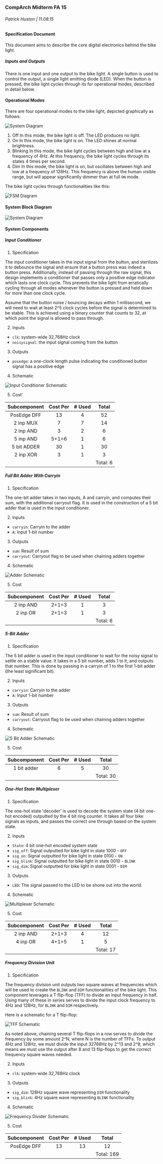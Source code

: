 ### CompArch Midterm FA 15
###### Patrick Huston | 11.08.15

#### Specification Document

This document aims to describe the core digital electronics behind the bike light. 

##### Inputs and Outputs
There is one input and one output to the bike light. A single button is used to control the output, a single light emitting diode (LED). When the button is pressed, the bike light cycles through its for operational modes, described in detail below.

#### Operational Modes
There are four operational modes to the bike light, depicted graphically as follows:

![System Diagram](/Midterm/img/system_diagram.png "Bike Light System Diagram")

1. Off
  In this mode, the bike light is off. The LED produces no light.
2. On
  In this mode, the bike light is on. The LED shines at normal brightness.
3. Blinking
  In this mode, the bike light cycles between high and low at a frequency of 4Hz. At this frequency, the bike light cycles through its states 4 times per second.
4. Dim
  In this mode, the bike light is on, but oscillates between high and low at a frequency of 128Hz. This frequency is above the human visible range, but will appear significantly dimmer than at full `ON` mode.

The bike light cycles through functionalities like this:

![FSM Diagram](/Midterm/img/fsm_flow.png "FSM Diagram")

#### System Block Diagram

![System Diagram](/Midterm/img/systemdiagram.png "System Diagram")

#### System Components

##### Input Conditioner
1. Specification

The input conditioner takes in the input signal from the button, and sterilizes it to debounce the signal and ensure that a button press was indeed a button press. Additionally, instead of passing through the raw signal, this design implements a conditioner that passes only a positive edge indicator which lasts one clock cycle. This prevents the bike light from erratically cycling through all modes whenever the button is pressed and held down for more than one clock cycle.

Assume that the button noise / bouncing decays within 1 millisecond, we will need to wait at least 2^5 clock cycles before the signal is determined to be stable. This is achieved using a binary counter that counts to 32, at which point the signal is allowed to pass through. 

2. Inputs 
  
  - `clk`: system-wide 32,768Hz clock
  - `noisysignal`: the input signal coming from the button

3. Outputs 

  - `posedge`: a one-clock length pulse indicating the conditioned button signal has a positive edge

4. Schematic

  ![Input Conditioner Schematic](/Midterm/img/inputconditioner.png "Input Conditioner Schematic")

5. Cost'


| Subcomponent  | Cost Per      | # Used | Total |
|:-------------:|:-------------:|:------:|:-----:|
| PosEdge DFF   |    13         |    4   |  52   |
| 2 inp MUX     |    7          |    7   |  14   |
| 2 inp AND     |    3          |    2   |  6    |
| 5 inp AND     |    5+1=6      |    1   |  6    |
| 5 bit ADDER   |    30         |    1   |  30   |
| 2 inp XOR     |    3          |    1   |  3    |
| | | | Total: 6 | 



##### Full Bit Adder With Carryin
1. Specification

  The one-bit adder takes in two inputs, A and carryin, and computes their sum, with the additional carryout flag. It is used in the construction of a 5 bit adder that is used in the input conditioner.

2. Inputs
  
  - `carryin`: Carryin to the adder
  - `A`: Input 1-bit number

3. Outputs

  - `sum`: Result of sum
  - `carryout`: Carryout flag to be used when chaining adders together

4. Schematic

  ![Adder Schematic](/Midterm/img/adder.png "Adder Schematic")

5. Cost

| Subcomponent  | Cost Per      | # Used | Total |
|:-------------:|:-------------:|:------:|:-----:|
| 2 inp AND     |    2+1=3      |    1   |  3   |
| 2 inp OR      |    2+1=3      |    1   |  3    |
| | | | Total: 6 |

##### 5-Bit Adder
1. Specification

  The 5 bit adder is used in the input conditioner to wait for the noisy signal to settle on a stable value. It takes in a 5 bit number, adds 1 to it, and outputs that number. This is done by passing in a carryin of 1 to the first 1-bit adder (the least significant bit).

2. Inputs
  
  - `carryin`: Carryin to the adder
  - `A`: Input 1-bit number

3. Outputs

  - `sum`: Result of sum
  - `carryout`: Carryout flag to be used when chaining adders together

4. Schematic

  ![5 Bit Adder Schematic](/Midterm/img/5bitadder.png "5 Bit Adder Schematic")

5. Cost

| Subcomponent  | Cost Per      | # Used | Total |
|:-------------:|:-------------:|:------:|:-----:|
| 1 bit adder   |   6           |    5   |  30   |
| | | | Total: 30 |

##### One-Hot State Multiplexer
1. Specification

The one-hot state 'decoder' is used to decode the system state (4 bit one-hot encoded) outputted by the 4 bit ring counter. It takes all four bike signals as inputs, and passes the correct one through based on the system state.

2. Inputs
  - `State`: 4 bit one-hot encoded system state 
  - `sig_off`: Signal outputted for bike light in state 1000 - `OFF`
  - `sig_on`: Signal outputted for bike light in state 0100 - `ON`
  - `sig_blink`: Signal outputted for bike light in state 0010 - `BLINK`
  - `sig_dim`: Signal outputted for bike light in state 0001 - `DIM`

3. Outputs

  - `LED`: The signal passed to the LED to be shone out into the world. 

4. Schematic

  ![Multiplexer Schematic](/Midterm/img/multiplexer.png "Multiplexer Schematic")

5. Cost

| Subcomponent  | Cost Per      | # Used | Total |
|:-------------:|:-------------:|:------:|:-----:|
| 2 inp AND     |    2+1=3      |    4   |  12   |
| 4 inp OR      |    4+1=5      |    1   |  5    |
| | | | Total: 17 |


##### Frequency Division Unit
1. Specification

  The frequency division unit outputs two square waves at frequencies which will be used to create the `BLINK` and `DIM` functionalities of the bike light. This component leverages a T flip-flop (TFF) to divide an input frequency in half. Using many of these in series serves to divide the input clock frequency to 4Hz and 128Hz, for `BLINK` and `DIM` respectively.
  
  Here is a schematic for a T flip-flop:
  
  ![TFF Schematic](/Midterm/img/tff_schematic.gif "TFF Schematic")
  
  As noted above, chaining several T flip-flops in a row serves to divide the frequency by some amount 2^N, where N is the number of TFFs. To output 4Hz and 128Hz, we must divide the input 32768Hz by 2^13 and 2^8, which means we must use the output after 8 and 13 flip-flops to get the correct frequency square waves needed.

2. Inputs

  - `clk`: system-wide 32,768Hz clock

3. Outputs
  
  - `sig_dim`: 128Hz square wave representing `DIM` functionality
  - `sig_blink`: 4Hz square wave representing `BLINK` functionality

4. Schematic

  ![Frequency Divider Schematic](/Midterm/img/frequencydivider.png "Frequency Divider Schematic")
  
5. Cost

| Subcomponent  | Cost Per      | # Used | Total |
|:-------------:|:-------------:|:------:|:-----:|
| PosEdge DFF   |    13         |   13   |  12   |
| | | | Total: 169 |


